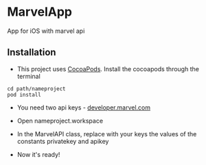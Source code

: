 # MarvelApp

App for iOS with marvel api


## Installation

- This project uses [CocoaPods](https://cocoapods.org). Install the cocoapods through the terminal

```
cd path/nameproject
pod install
```

- You need two api keys - [developer.marvel.com](https://developer.marvel.com)

- Open nameproject.workspace

- In the MarvelAPI class, replace with your keys the values of the constants privatekey and apikey

- Now it's ready!
